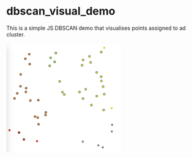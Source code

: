 # dbscan_visual_demo
This is a simple JS DBSCAN demo that visualises points assigned to ad cluster.

<img src="example.png" width="300" />
